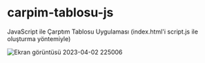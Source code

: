 # carpim-tablosu-js
JavaScript ile Çarptım Tablosu Uygulaması (index.html'i script.js ile oluşturma yöntemiyle)


![Ekran görüntüsü 2023-04-02 225006](https://user-images.githubusercontent.com/40443652/229375777-6616b7f5-1d5d-453e-8e88-7181975384a6.jpg)
